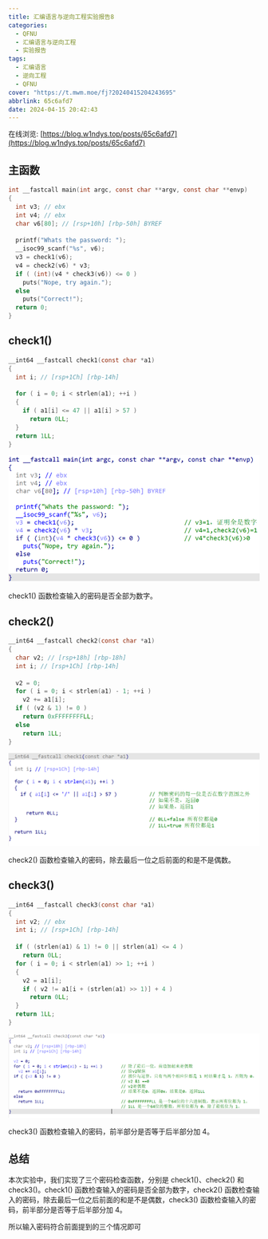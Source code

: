 ```yaml
---
title: 汇编语言与逆向工程实验报告8
categories:
  - QFNU
  - 汇编语言与逆向工程
  - 实验报告
tags:
  - 汇编语言
  - 逆向工程
  - QFNU
cover: "https://t.mwm.moe/fj?20240415204243695"
abbrlink: 65c6afd7
date: 2024-04-15 20:42:43
---
```


在线浏览: [https://blog.w1ndys.top/posts/65c6afd7](https://blog.w1ndys.top/posts/65c6afd7)

## 主函数

```c
int __fastcall main(int argc, const char **argv, const char **envp)
{
  int v3; // ebx
  int v4; // ebx
  char v6[80]; // [rsp+10h] [rbp-50h] BYREF

  printf("Whats the password: ");
  __isoc99_scanf("%s", v6);
  v3 = check1(v6);
  v4 = check2(v6) * v3;
  if ( (int)(v4 * check3(v6)) <= 0 )
    puts("Nope, try again.");
  else
    puts("Correct!");
  return 0;
}
```

## check1()

```c
__int64 __fastcall check1(const char *a1)
{
  int i; // [rsp+1Ch] [rbp-14h]

  for ( i = 0; i < strlen(a1); ++i )
  {
    if ( a1[i] <= 47 || a1[i] > 57 )
      return 0LL;
  }
  return 1LL;
}
```

![image-20240418184759191](../images/Reverse-project/8/image-20240418184759191.png)

check1() 函数检查输入的密码是否全部为数字。

## check2()

```c
__int64 __fastcall check2(const char *a1)
{
  char v2; // [rsp+18h] [rbp-18h]
  int i; // [rsp+1Ch] [rbp-14h]

  v2 = 0;
  for ( i = 0; i < strlen(a1) - 1; ++i )
    v2 += a1[i];
  if ( (v2 & 1) != 0 )
    return 0xFFFFFFFFLL;
  else
    return 1LL;
}
```

![image-20240418184834522](../images/Reverse-project/8/image-20240418184834522.png)

check2() 函数检查输入的密码，除去最后一位之后前面的和是不是偶数。

## check3()

```c
__int64 __fastcall check3(const char *a1)
{
  int v2; // ebx
  int i; // [rsp+1Ch] [rbp-14h]

  if ( (strlen(a1) & 1) != 0 || strlen(a1) <= 4 )
    return 0LL;
  for ( i = 0; i < strlen(a1) >> 1; ++i )
  {
    v2 = a1[i];
    if ( v2 != a1[i + (strlen(a1) >> 1)] + 4 )
      return 0LL;
  }
  return 1LL;
}
```

![image-20240418184846492](../images/Reverse-project/8/image-20240418184846492.png)

check3() 函数检查输入的密码，前半部分是否等于后半部分加 4。

## 总结

本次实验中，我们实现了三个密码检查函数，分别是 check1()、check2() 和 check3()。check1() 函数检查输入的密码是否全部为数字，check2() 函数检查输入的密码，除去最后一位之后前面的和是不是偶数，check3() 函数检查输入的密码，前半部分是否等于后半部分加 4。

所以输入密码符合前面提到的三个情况即可
